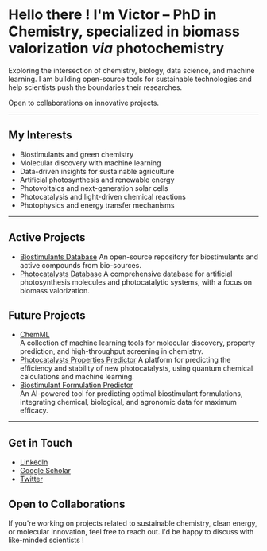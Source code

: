 # Hello there ! I'm Victor – PhD in Chemistry, specialized in biomass valorization _via_ photochemistry  

Exploring the intersection of chemistry, biology, data science, and machine learning. 
I am building open-source tools for sustainable technologies and help scientists push the boundaries their researches.

Open to collaborations on innovative projects.

---

## My Interests  

- Biostimulants and green chemistry
- Molecular discovery with machine learning
- Data-driven insights for sustainable agriculture    
- Artificial photosynthesis and renewable energy
- Photovoltaics and next-generation solar cells
- Photocatalysis and light-driven chemical reactions  
- Photophysics and energy transfer mechanisms  

---
  
## Active Projects 

- [Biostimulants Database](https://github.com/victorcarre6/biostimulants-database)
  An open-source repository for biostimulants and active compounds from bio-sources.  
- [Photocatalysts Database](https://github.com/victorcarre6/photocatalysts-database)
  A comprehensive database for artificial photosynthesis molecules and photocatalytic systems, with a focus on biomass valorization. 

## Future Projects

- [ChemML](https://github.com/victorcarre6/chemml)  
  A collection of machine learning tools for molecular discovery, property prediction, and high-throughput screening in chemistry.  
- [Photocatalysts Properties Predictor](https://github.com/victorcarre6/photosynthesis-properties-predictor)
  A platform for predicting the efficiency and stability of new photocatalysts, using quantum chemical calculations and machine learning.   
- [Biostimulant Formulation Predictor](https://github.com/victorcarre6/biostimulant-formulation-predictor)  
  An AI-powered tool for predicting optimal biostimulant formulations, integrating chemical, biological, and agronomic data for maximum efficacy.  

---

## Get in Touch

- [LinkedIn](https://www.linkedin.com/in/victor-carré)
- [Google Scholar](https://scholar.google.com/citations?hl=fr&user=19goLxoAAAAJ&view_op=list_works&sortby=pubdate)
- [Twitter](https://x.com/victorcarre_)

## Open to Collaborations  
If you're working on projects related to sustainable chemistry, clean energy, or molecular innovation, feel free to reach out. I'd be happy to discuss with like-minded scientists !
